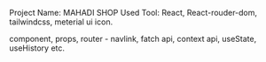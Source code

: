 Project Name: MAHADI SHOP
Used Tool: React, React-rouder-dom, tailwindcss, meterial ui icon.

component,
props,
router - navlink,
fatch api,
context api,
useState,
useHistory etc.

